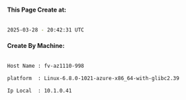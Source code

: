 
   
#### This Page Create at:

```bash

2025-03-28 - 20:42:31 UTC

```

#### Create By Machine:

```bash

Host Name : fv-az1110-998

platform  : Linux-6.8.0-1021-azure-x86_64-with-glibc2.39

Ip Local  : 10.1.0.41

```

